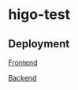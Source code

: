 # higo-test

## Deployment

[Frontend](nextjsapp-production.up.railway.app)

[Backend](expressjs-serverup-production.up.railway.app)

